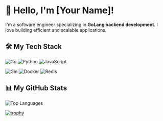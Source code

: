 # 👋 Hello, I'm [Your Name]!

I'm a software engineer specializing in **GoLang backend development**. I love building efficient and scalable applications.

## 🛠️ My Tech Stack

![Go](https://img.shields.io/badge/-Go-00ADD8?style=flat-square&logo=go&logoColor=white)
![Python](https://img.shields.io/badge/-Python-3776AB?style=flat-square&logo=python&logoColor=white)
![JavaScript](https://img.shields.io/badge/-JavaScript-F7DF1E?style=flat-square&logo=javascript&logoColor=black)

![Gin](https://img.shields.io/badge/-Gin-00A86B?style=flat-square&logo=go&logoColor=white)
![Docker](https://img.shields.io/badge/-Docker-2496ED?style=flat-square&logo=docker&logoColor=white)
![Redis](https://img.shields.io/badge/-Redis-DC382D?style=flat-square&logo=redis&logoColor=white)

## 📊 My GitHub Stats

![Top Languages](https://github-readme-stats.vercel.app/api/top-langs/?username=lacolle87&layout=compact&theme=radical)

[![trophy](https://github-profile-trophy.vercel.app/?username=lacolle87&theme=onedark)](https://github.com/ryo-ma/github-profile-trophy)
